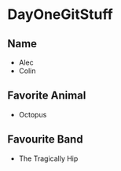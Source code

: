 # DayOneGitStuff

## Name
- Alec
- Colin

## Favorite Animal
- Octopus

## Favourite Band
- The Tragically Hip